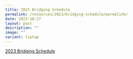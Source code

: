 ```yaml
---
title: 2023 Bridging Schedule
permalink: /resources/2023/bridging-schedule/permalink/
date: 2023-10-27
layout: post
description: ""
image: ""
variant: tiptap
---
```

<p><a href="/files/bridging%20programme%202023%20-%20schedule.pdf" rel="noopener noreferrer nofollow" target="_blank">2023 Bridging Schedule</a>
</p>